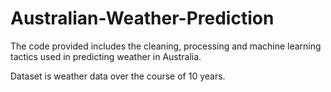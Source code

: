 # Australian-Weather-Prediction

The code provided includes the cleaning, processing and machine learning tactics used in predicting weather in Australia.

Dataset is weather data over the course of 10 years.
